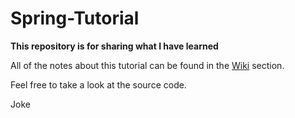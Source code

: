 # Spring-Tutorial
**This repository is for sharing what I have learned**

All of the notes about this tutorial can be found in the [Wiki](https://github.com/Mr-JNP/Spring-Tutorial/wiki) section.

Feel free to take a look at the source code.

Joke
